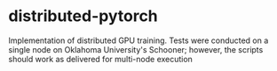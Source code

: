 # distributed-pytorch
Implementation of distributed GPU training. Tests were conducted on a single node on Oklahoma University's Schooner; however, the scripts should work as delivered for multi-node execution 
